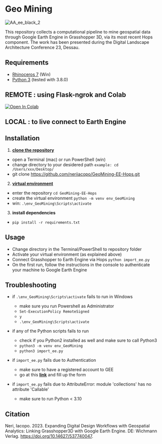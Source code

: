 # Geo Mining
![AA_ee_black_2](https://user-images.githubusercontent.com/50297074/151965110-faf885a2-d8ff-412b-ac33-0ac9422a9a40.jpg)

This repository collects a computational pipeline to mine geospatial data through Google Earth Engine in Grasshopper 3D, via its most recent Hops component. The work has been presented during the Digital Landscape Architecture Conference 23, Dessau.

## Requirements
- [Rhinoceros 7](https://www.rhino3d.com/download/) (Win)
- [Python 3](https://www.python.org/downloads/release/python-380/) (tested with 3.8.0)

## REMOTE : using Flask-ngrok and Colab
[![Open In Colab](https://colab.research.google.com/assets/colab-badge.svg)](https://colab.research.google.com/github/neriiacopo/GeoMining-EE-Hops/blob/main_v2/GeoMining_EE_Hops.ipynb)

## LOCAL : to live connect to Earth Engine
## Installation
1. **[clone the repository](https://help.github.com/en/github/creating-cloning-and-archiving-repositories/cloning-a-repository)**
  - open a Terminal (mac) or run PowerShell (win)
  - change directory to your desidered path `example: cd /Users/xxx/Desktop/`
  - git clone https://github.com/neriiacopo/GeoMining-EE-Hops.git

2. **[virtual environment](https://docs.python.org/3/tutorial/venv.html)**
  - enter the repository `cd GeoMining-EE-Hops`
  - create the virtual environment `python -m venv env_GeoMining`
  - win: `.\env_GeoMining\Scripts\activate`
3. **install dependencies**
  - `pip install -r requirements.txt`

## Usage
- Change directory in the Terminal/PowerShell to repository folder
- Activate your virtual environment (as explained above)
- Connect Grasshopper to Earth Engine via Hops `python import_ee.py`
- On the first run, follow the instructions in the console to authenticate your machine to Google Earth Engine

## Troubleshooting
- if `.\env_GeoMining\Scripts\activate` fails to run in Windows
  - make sure you run Powershell as Administrator 
  - `Set-ExecutionPolicy RemoteSigned`
  - `y`
  - `.\env_GeoMining\Scripts\activate`

- if any of the Python scripts fails to run 
  - check if you Python2 installed as well and make sure to call Python3
  - `python3 -m venv env_GeoMining`
  - `python3 import_ee.py`

- if `import_ee.py` fails due to Authentication
  - make sure to have a registered account to GEE
  - go at this **[link](https://signup.earthengine.google.com/)** and fill up the form
  
- if `import_ee.py` fails due to AttributeError: module 'collections' has no attribute 'Callable'
  - make sure to run Python < 3.10
 
  
## Citation
Neri, Iacopo. 2023. Expanding Digital Design Workflows with Geospatial Analytics: Linking Grasshopper3D with Google Earth Engine. DE: Wichmann Verlag. https://doi.org/10.14627/537740047.
